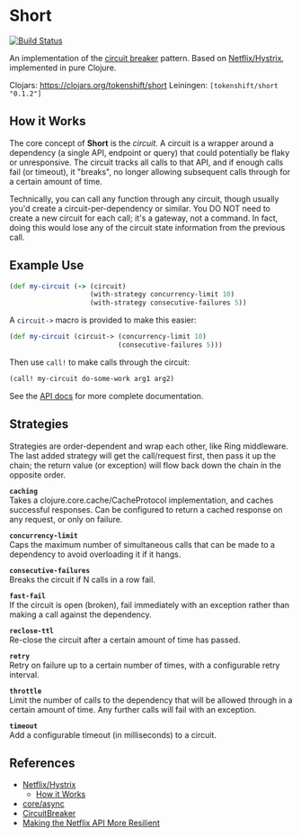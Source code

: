 # Short

[![Build Status](https://travis-ci.org/tokenshift/short.svg?branch=master)](https://travis-ci.org/tokenshift/short)

An implementation of the [circuit breaker](http://techblog.netflix.com/2011/12/making-netflix-api-more-resilient.html)
pattern. Based on [Netflix/Hystrix](https://github.com/Netflix/Hystrix),
implemented in pure Clojure.

Clojars: https://clojars.org/tokenshift/short
Leiningen: `[tokenshift/short "0.1.2"]`

## How it Works

The core concept of **Short** is the *circuit*. A circuit is a wrapper around
a dependency (a single API, endpoint or query) that could potentially be flaky
or unresponsive. The circuit tracks all calls to that API, and if enough calls
fail (or timeout), it "breaks", no longer allowing subsequent calls through for
a certain amount of time.

Technically, you can call any function through any circuit, though usually
you'd create a circuit-per-dependency or similar. You DO NOT need to create a
new circuit for each call; it's a gateway, not a command. In fact, doing this
would lose any of the circuit state information from the previous call.

## Example Use

```clojure
(def my-circuit (-> (circuit)
                    (with-strategy concurrency-limit 10)
                    (with-strategy consecutive-failures 5))
```

A `circuit->` macro is provided to make this easier:

```clojure
(def my-circuit (circuit-> (concurrency-limit 10)
                           (consecutive-failures 5)))
```

Then use `call!` to make calls through the circuit:

```clojure
(call! my-circuit do-some-work arg1 arg2)
```

See the [API docs](http://tokenshift.com/short/) for more complete documentation.

## Strategies

Strategies are order-dependent and wrap each other, like Ring middleware. The
last added strategy will get the call/request first, then pass it up the chain;
the return value (or exception) will flow back down the chain in the opposite
order.

**`caching`**  
Takes a clojure.core.cache/CacheProtocol implementation, and caches successful
responses. Can be configured to return a cached response on any request, or
only on failure.

**`concurrency-limit`**  
Caps the maximum number of simultaneous calls that can be made to a dependency
to avoid overloading it if it hangs.

**`consecutive-failures`**  
Breaks the circuit if N calls in a row fail.

**`fast-fail`**  
If the circuit is open (broken), fail immediately with an exception rather than
making a call against the dependency.

**`reclose-ttl`**  
Re-close the circuit after a certain amount of time has passed.

**`retry`**  
Retry on failure up to a certain number of times, with a configurable retry
interval.

**`throttle`**  
Limit the number of calls to the dependency that will be allowed through in a
certain amount of time. Any further calls will fail with an exception.

**`timeout`**  
Add a configurable timeout (in milliseconds) to a circuit.

## References

* [Netflix/Hystrix](https://github.com/Netflix/Hystrix)
  * [How it Works](https://github.com/Netflix/Hystrix/wiki/How-it-Works)
* [core/async](https://github.com/clojure/core.async)
* [CircuitBreaker](http://martinfowler.com/bliki/CircuitBreaker.html)
* [Making the Netflix API More Resilient](http://techblog.netflix.com/2011/12/making-netflix-api-more-resilient.html)

